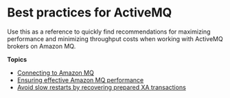 # Best practices for ActiveMQ<a name="best-practices-activemq"></a>

Use this as a reference to quickly find recommendations for maximizing performance and minimizing throughput costs when working with ActiveMQ brokers on Amazon MQ\.

**Topics**
+ [Connecting to Amazon MQ](connecting-to-amazon-mq.md)
+ [Ensuring effective Amazon MQ performance](ensuring-effective-amazon-mq-performance.md)
+ [Avoid slow restarts by recovering prepared XA transactions](recover-xa-transactions.md)